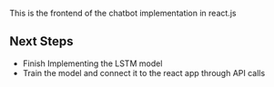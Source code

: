 This is the frontend of the chatbot implementation in react.js

## Next Steps

- Finish Implementing the LSTM model
- Train the model and connect it to the react app through API calls
